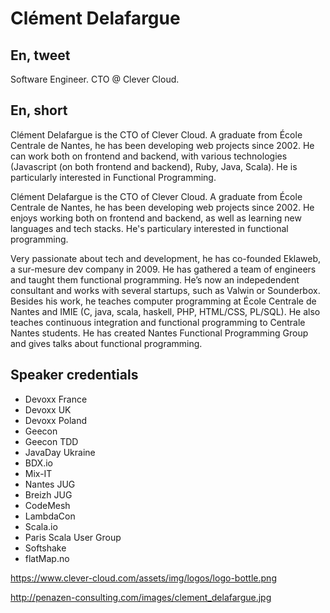 # Clément Delafargue

## En, tweet

Software Engineer. CTO @ Clever Cloud.

## En, short

Clément Delafargue is the CTO of Clever Cloud. A graduate from École
Centrale de Nantes, he has been developing web projects since 2002. He can
work both on frontend and backend, with various technologies (Javascript (on
both frontend and backend), Ruby, Java, Scala). He is particularly interested
in Functional Programming.

Clément Delafargue is the CTO of Clever Cloud. A graduate from École Centrale
de Nantes, he has been developing web projects since 2002. He enjoys working
both on frontend and backend, as well as learning new languages and tech
stacks. He's particulary interested in functional programming.

Very passionate about tech and development, he has co-founded Eklaweb, a
sur-mesure dev company in 2009. He has gathered a team of engineers and taught
them functional programming. He’s now an indepedendent consultant and works
with several startups, such as Valwin or Sounderbox. Besides his work, he
teaches computer programming at École Centrale de Nantes and IMIE (C, java,
scala, haskell, PHP, HTML/CSS, PL/SQL). He also teaches continuous integration
and functional programming to Centrale Nantes students. He has created Nantes
Functional Programming Group and gives talks about functional programming.


## Speaker credentials

- Devoxx France
- Devoxx UK
- Devoxx Poland
- Geecon
- Geecon TDD
- JavaDay Ukraine
- BDX.io
- Mix-IT
- Nantes JUG
- Breizh JUG
- CodeMesh
- LambdaCon
- Scala.io
- Paris Scala User Group
- Softshake
- flatMap.no

<https://www.clever-cloud.com/assets/img/logos/logo-bottle.png>

<http://penazen-consulting.com/images/clement_delafargue.jpg>
